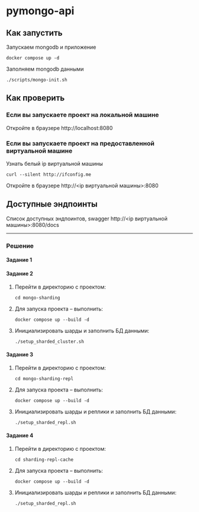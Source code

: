 # pymongo-api

## Как запустить

Запускаем mongodb и приложение

```shell
docker compose up -d
```

Заполняем mongodb данными

```shell
./scripts/mongo-init.sh
```

## Как проверить

### Если вы запускаете проект на локальной машине

Откройте в браузере http://localhost:8080

### Если вы запускаете проект на предоставленной виртуальной машине

Узнать белый ip виртуальной машины

```shell
curl --silent http://ifconfig.me
```

Откройте в браузере http://<ip виртуальной машины>:8080

## Доступные эндпоинты

Список доступных эндпоинтов, swagger http://<ip виртуальной машины>:8080/docs

-----------------

### Решение

#### Задание 1



#### Задание 2 

1. Перейти в директорию с проектом:

    ```shell
    cd mongo-sharding
    ```

2. Для запуска проекта – выполнить:

    ```shell
    docker compose up --build -d
    ```

3. Инициализировать шарды и заполнить БД данными:

    ```shell
    ./setup_sharded_cluster.sh 
    ```


#### Задание 3 

1. Перейти в директорию с проектом:

    ```shell
    cd mongo-sharding-repl
    ```

2. Для запуска проекта – выполнить:

    ```shell
    docker compose up --build -d
    ```

3. Инициализировать шарды и реплики и заполнить БД данными:

    ```shell
    ./setup_sharded_repl.sh 
    ```

#### Задание 4 

1. Перейти в директорию с проектом:

    ```shell
    cd sharding-repl-cache
    ```

2. Для запуска проекта – выполнить:

    ```shell
    docker compose up --build -d
    ```

3. Инициализировать шарды и реплики и заполнить БД данными:

    ```shell
    ./setup_sharded_repl.sh  
    ```


